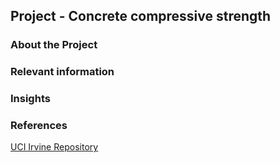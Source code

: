 ## Project - Concrete compressive strength

### About the Project


### Relevant information


### Insights


### References
[UCI Irvine Repository](https://archive.ics.uci.edu/dataset/165/concrete+compressive+strength)
